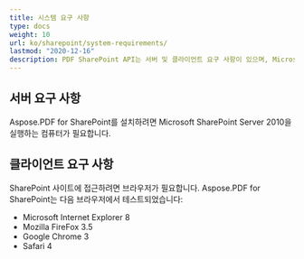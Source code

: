 ```yaml
---
title: 시스템 요구 사항
type: docs
weight: 10
url: ko/sharepoint/system-requirements/
lastmod: "2020-12-16"
description: PDF SharePoint API는 서버 및 클라이언트 요구 사항이 있으며, Microsoft SharePoint Server를 실행하는 컴퓨터가 필요합니다.
---
```


## **서버 요구 사항**

Aspose.PDF for SharePoint를 설치하려면 Microsoft SharePoint Server 2010을 실행하는 컴퓨터가 필요합니다.

## **클라이언트 요구 사항**

SharePoint 사이트에 접근하려면 브라우저가 필요합니다. Aspose.PDF for SharePoint는 다음 브라우저에서 테스트되었습니다:

- Microsoft Internet Explorer 8
- Mozilla FireFox 3.5
- Google Chrome 3
- Safari 4